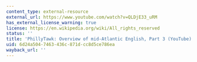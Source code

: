 ```yaml
---
content_type: external-resource
external_url: https://www.youtube.com/watch?v=QLDjE33_uRM
has_external_license_warning: true
license: https://en.wikipedia.org/wiki/All_rights_reserved
status: ''
title: 'PhillyTawk: Overview of mid-Atlantic English, Part 3 (YouTube)'
uid: 6d24a504-7463-436c-871d-cc8d5ce786ea
wayback_url: ''
---
```

